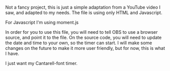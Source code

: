 Not a fancy project, this is just a simple adaptation from a YouTube video I saw, and adapted to my needs. The file is using only HTML and Javascript. 

For Javascript I'm using moment.js

In order for you to use this file, you will need to tell OBS to use a browser source, and point it to the file. On the source code, you will need to update the date and time to your own, so the timer can start. I will make some changes on the future to make it more user friendly, but for now, this is what I have.

I just want my Cantarell-font timer. 
